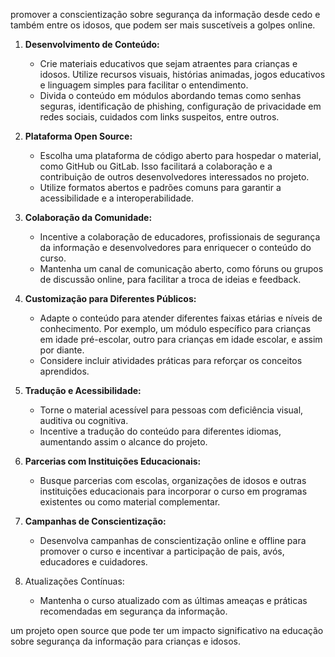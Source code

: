  promover a conscientização sobre segurança da informação desde cedo e também entre os idosos, que podem ser mais suscetíveis a golpes online. 

1. **Desenvolvimento de Conteúdo:**
   - Crie materiais educativos que sejam atraentes para crianças e idosos. Utilize recursos visuais, histórias animadas, jogos educativos e linguagem simples para facilitar o entendimento.
   - Divida o conteúdo em módulos abordando temas como senhas seguras, identificação de phishing, configuração de privacidade em redes sociais, cuidados com links suspeitos, entre outros.

2. **Plataforma Open Source:**
   - Escolha uma plataforma de código aberto para hospedar o material, como GitHub ou GitLab. Isso facilitará a colaboração e a contribuição de outros desenvolvedores interessados no projeto.
   - Utilize formatos abertos e padrões comuns para garantir a acessibilidade e a interoperabilidade.

3. **Colaboração da Comunidade:**
   - Incentive a colaboração de educadores, profissionais de segurança da informação e desenvolvedores para enriquecer o conteúdo do curso.
   - Mantenha um canal de comunicação aberto, como fóruns ou grupos de discussão online, para facilitar a troca de ideias e feedback.

4. **Customização para Diferentes Públicos:**
   - Adapte o conteúdo para atender diferentes faixas etárias e níveis de conhecimento. Por exemplo, um módulo específico para crianças em idade pré-escolar, outro para crianças em idade escolar, e assim por diante.
   - Considere incluir atividades práticas para reforçar os conceitos aprendidos.

5. **Tradução e Acessibilidade:**
   - Torne o material acessível para pessoas com deficiência visual, auditiva ou cognitiva.
   - Incentive a tradução do conteúdo para diferentes idiomas, aumentando assim o alcance do projeto.

6. **Parcerias com Instituições Educacionais:**
   - Busque parcerias com escolas, organizações de idosos e outras instituições educacionais para incorporar o curso em programas existentes ou como material complementar.

7. **Campanhas de Conscientização:**
   - Desenvolva campanhas de conscientização online e offline para promover o curso e incentivar a participação de pais, avós, educadores e cuidadores.

8. Atualizações Contínuas:
   - Mantenha o curso atualizado com as últimas ameaças e práticas recomendadas em segurança da informação.

 um projeto open source que pode ter um impacto significativo na educação sobre segurança da informação para crianças e idosos.
